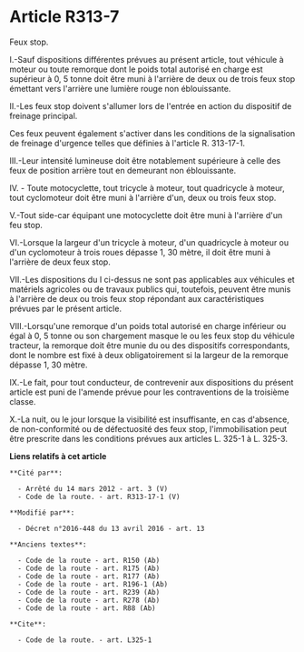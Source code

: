 # Article R313-7

Feux stop.

I.-Sauf dispositions différentes prévues au présent article, tout véhicule à moteur ou toute remorque dont le poids total
autorisé en charge est supérieur à 0, 5 tonne doit être muni à l'arrière de deux ou de trois feux stop émettant vers
l'arrière une lumière rouge non éblouissante. 

II.-Les feux stop doivent s'allumer lors de l'entrée en action du dispositif de freinage principal. 

Ces feux peuvent également s'activer dans les conditions de la signalisation de freinage d'urgence telles que définies à
l'article R. 313-17-1. 

III.-Leur intensité lumineuse doit être notablement supérieure à celle des feux de position arrière tout en demeurant non
éblouissante. 

IV. - Toute motocyclette, tout tricycle à moteur, tout quadricycle à moteur, tout cyclomoteur doit être muni à l'arrière
d'un, deux ou trois feux stop.

V.-Tout side-car équipant une motocyclette doit être muni à l'arrière d'un feu stop. 

VI.-Lorsque la largeur d'un tricycle à moteur, d'un quadricycle à moteur ou d'un cyclomoteur à trois roues dépasse 1, 30
mètre, il doit être muni à l'arrière de deux feux stop. 

VII.-Les dispositions du I ci-dessus ne sont pas applicables aux véhicules et matériels agricoles ou de travaux publics qui,
toutefois, peuvent être munis à l'arrière de deux ou trois  feux stop répondant aux caractéristiques prévues par le présent
article. 

VIII.-Lorsqu'une remorque d'un poids total autorisé en charge inférieur ou égal à 0, 5 tonne ou son chargement masque le ou
les feux stop du véhicule tracteur, la remorque doit être munie du ou des dispositifs correspondants, dont le nombre est fixé
à deux obligatoirement si la largeur de la remorque dépasse 1, 30 mètre. 

IX.-Le fait, pour tout conducteur, de contrevenir aux dispositions du présent article est puni de l'amende prévue pour les
contraventions de la troisième classe.

X.-La nuit, ou le jour lorsque la visibilité est insuffisante, en cas d'absence, de non-conformité ou de défectuosité des
feux stop, l'immobilisation peut être prescrite dans les conditions prévues aux articles L. 325-1 à L. 325-3.

**Liens relatifs à cet article**

	**Cité par**:

	  - Arrêté du 14 mars 2012 - art. 3 (V)
	  - Code de la route. - art. R313-17-1 (V)

	**Modifié par**:

	  - Décret n°2016-448 du 13 avril 2016 - art. 13

	**Anciens textes**:

	  - Code de la route - art. R150 (Ab)
	  - Code de la route - art. R175 (Ab)
	  - Code de la route - art. R177 (Ab)
	  - Code de la route - art. R196-1 (Ab)
	  - Code de la route - art. R239 (Ab)
	  - Code de la route - art. R278 (Ab)
	  - Code de la route - art. R88 (Ab)

	**Cite**:

	  - Code de la route. - art. L325-1
